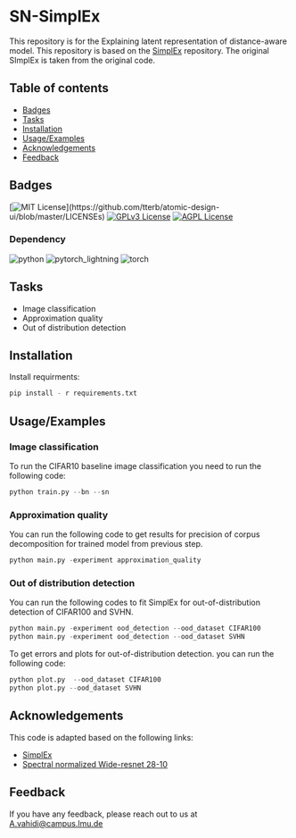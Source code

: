# SN-SimplEx

This repository is for the Explaining latent representation of distance-aware model. This repository is based on the
[SimplEx](https://github.com/JonathanCrabbe/Simplex) repository. The original SImplEx is taken from the original code.

## Table of contents

* [Badges](#general-information)
* [Tasks](#Features)
* [Installation](#Installation)
* [Usage/Examples](#Usage/Examples)
* [Acknowledgements](#Acknowledgements)
* [Feedback](#Feedback)

## Badges


[![MIT License](https://img.shields.io/apm/l/atomic-design-ui.svg?)](https://github.com/tterb/atomic-design-ui/blob/master/LICENSEs)
[![GPLv3 License](https://img.shields.io/badge/License-GPL%20v3-yellow.svg)](https://opensource.org/licenses/)
[![AGPL License](https://img.shields.io/badge/license-AGPL-blue.svg)](http://www.gnu.org/licenses/agpl-3.0)

### Dependency

![python](https://img.shields.io/badge/Python-3.8-brightgreen)
![pytorch_lightning](https://img.shields.io/badge/Pytorch_lightning-1.6.5-brightgreen)
![torch](https://img.shields.io/badge/Torch-1.12.1-brightgreen)

## Tasks

- Image classification
- Approximation quality
- Out of distribution detection


## Installation

Install requirments:

```python
pip install - r requirements.txt
```


## Usage/Examples

### Image classification

To run the CIFAR10 baseline image classification you need to run the following code:

```python
python train.py --bn --sn
``` 

### Approximation quality

You can run the following code to get results for precision of corpus decomposition for trained model from previous step.

```python
python main.py -experiment approximation_quality
``` 





### Out of distribution detection

You can run the following codes to fit SimplEx for out-of-distribution detection of CIFAR100 and SVHN.


```python
python main.py -experiment ood_detection --ood_dataset CIFAR100
python main.py -experiment ood_detection --ood_dataset SVHN

```
To get errors and plots for out-of-distribution detection. you can run the following code:

```python
python plot.py  --ood_dataset CIFAR100
python plot.py --ood_dataset SVHN

```

## Acknowledgements

This code is adapted based on the following links:

- [SimplEx](https://github.com/JonathanCrabbe/Simplex)
- [Spectral normalized Wide-resnet 28-10](https://github.com/y0ast/DUE)

## Feedback

If you have any feedback, please reach out to us at A.vahidi@campus.lmu.de

